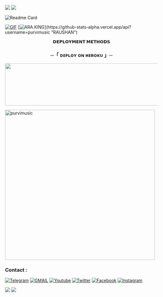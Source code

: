 <img src="https://user-images.githubusercontent.com/73097560/115834477-dbab4500-a447-11eb-908a-139a6edaec5c.gif">
<img src="https://user-images.githubusercontent.com/73097560/115834477-dbab4500-a447-11eb-908a-139a6edaec5c.gif">

![Readme Card](https://github-readme-stats.vercel.app/api/pin/?username=purvimusic&repo=PURVI_SRTING&theme=flag-india)

[![GIF](https://github.com/purvimusic/PURVI_SRTING/blob/main/Sagexdd.gif)](https://github.com/purvimusic)
   [![ARA.KING](https://github-stats-alpha.vercel.app/api?username=purvimusic"RAUSHAN")](https://github-stats-alpha.vercel.app/api?username=purvimusic "RAUSHAN")
                  



<p align="center">
<b>𝗗𝗘𝗣𝗟𝗢𝗬𝗠𝗘𝗡𝗧 𝗠𝗘𝗧𝗛𝗢𝗗𝗦</b>
</p>

<h3 align="center">
    ─「 ᴅᴇᴩʟᴏʏ ᴏɴ ʜᴇʀᴏᴋᴜ 」─
</h3>

<p align="center"><a href="https://dashboard.heroku.com/new?template=https://github.com/purvimusic/PURVI_SRTING"> <img src="https://img.shields.io/badge/Deploy%20On%20Heroku-green?style=for-the-badge&logo=heroku" width="520" height="138.45"/></a></p>

  
<p><img width="494" align="center" src="https://github-readme-stats.vercel.app/api/top-langs?username=purvimusic&show_icons=true&locale=en&layout=compact" alt="purvimusic" /></p>



### Contact :
<a href="https://t.me/your_alpha_baby"><img title="Telegram" src="https://img.shields.io/badge/Telegram-%23000000.svg?&style=for-the-badge&logo=telegram&logoColor=61DAFB"></a>
<a href="https://mail.google.com/mail/?view=cm&fs=1&to=thebotolbaba@gmail.com"><img title="GMAIL" src="https://img.shields.io/badge/Gmail-D14836?style=for-the-badge&logo=gmail&logoColor=white"></a>
<a href="https://youtube.com/iam_daxx"><img title="Youtube" src="https://img.shields.io/badge/youtube-%230077B5.svg?&style=for-the-badge&logo=youtube&logoColor=white"></a>
<a href="https://twitter.com/"><img title="Twitter" src="https://img.shields.io/badge/Twitter-12100E?style=for-the-badge&logo=twitter&logoColor=white"></a>
<a href="https://facebook.com/"><img title="Facebook" src="https://img.shields.io/badge/facebook-%231877F2.svg?&style=for-the-badge&logo=facebook&logoColor=white"></a>
<a href="https://instagram.com/daxxsir"><img title="Instagram" src="https://img.shields.io/badge/instagram-%23E4405F.svg?&style=for-the-badge&logo=instagram&logoColor=white"></a>

<img src="https://user-images.githubusercontent.com/73097560/115834477-dbab4500-a447-11eb-908a-139a6edaec5c.gif">
<img src="https://user-images.githubusercontent.com/73097560/115834477-dbab4500-a447-11eb-908a-139a6edaec5c.gif">


